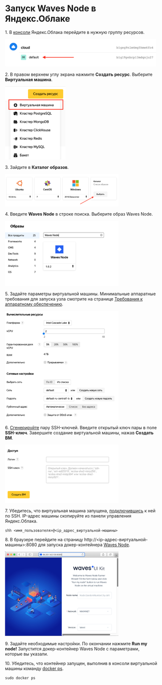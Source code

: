 # Запуск Waves Node в Яндекс.Облаке

1.&nbsp;В [консоли](https://console.cloud.yandex.ru/) Яндекс.Облака перейдите в нужную группу ресурсов.

<img src="img/resource-group.png" width="500"/> <br>

2.&nbsp;В правом верхнем углу экрана нажмите **Создать ресурс**. Выберите **Виртуальная машина**.

<img src="img/create-resource.png" width="200"/> <br>

3.&nbsp;Зайдите в **Каталог образов**.

<img src="img/catalog.png" width="375"/> <br>

4.&nbsp;Введите **Waves Node** в строке поиска. Выберите образ Waves Node.

<img src="img/search-bar.png" width="375"/> <br>

5.&nbsp;Задайте параметры виртуальной машины. Минимальные аппаратные требования для запуска узла смотрите на странице [Требования к аппаратному обеспечению](/waves-node/prerequisites/hardware-requirements.md).

<img src="img/virtual-machine-parameters.png" width="375"/> <br>

6.&nbsp;[Сгенерируйте](https://cloud.yandex.ru/docs/compute/operations/vm-connect/ssh) пару SSH-ключей. Введите открытый ключ пары в поле **SSH-ключ**. Завершите создание виртуальной машины, нажав **Создать ВМ**.

<img src="img/create-vm.png" width="375"/> <br>

7.&nbsp;Убедитесь, что виртуальная машина запущена, [подключившись](https://cloud.yandex.ru/docs/compute/operations/vm-connect/ssh#vm-connect) к ней по SSH. IP-адрес машины скопируйте из панели управления Яндекс.Облака.

``` console
shh <имя_пользователя>@<ip_адрес_виртуальной-машины>
```

8.&nbsp;В браузере перейдите на страницу http://<ip-адрес-виртуальной-машины>:8080 для запуска докер-контейнера [Waves Node](https://github.com/wavesplatform/Waves).

<img src="img/docker-container.png" width="375"/> <br>

9.&nbsp;Задайте необходимые настройки. По окончании нажмите **Run my node!** Запустится докер-контейнер Waves Node с параметрами, которые вы указали.

10.&nbsp;Убедитесь, что контейнер запущен, выполнив в консоли виртуальной машины команду [docker ps](https://docs.docker.com/engine/reference/commandline/ps/).

``` console
sudo docker ps
```
